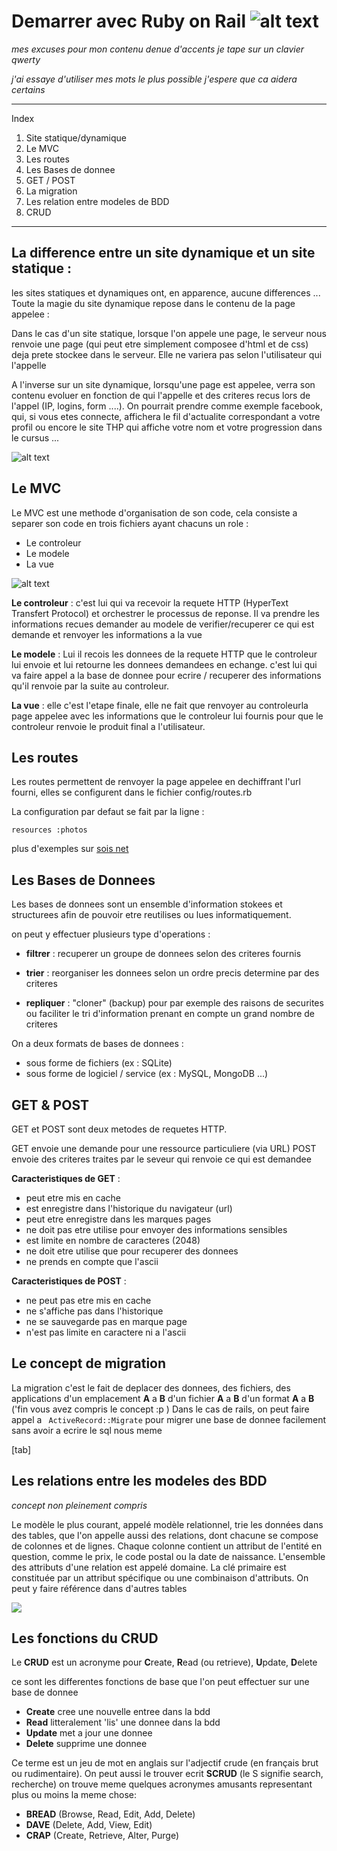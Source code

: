 # Demarrer avec Ruby on Rail ![alt text](https://camo.githubusercontent.com/fe28cc8bfdfb725e588eff149961eb3dfe4101fc/68747470733a2f2f75706c6f61642e77696b696d656469612e6f72672f77696b6970656469612f636f6d6d6f6e732f7468756d622f362f36322f527562795f4f6e5f5261696c735f4c6f676f2e7376672f32303070782d527562795f4f6e5f5261696c735f4c6f676f2e7376672e706e67)
<p><em>mes excuses pour mon contenu denue d'accents je tape sur un clavier qwerty</em></p>
<p><em>j'ai essaye d'utiliser mes mots le plus possible j'espere que ca aidera certains</em></p>

<hr>
 
Index
<ol>
	<li>Site statique/dynamique</li>
	<li>Le MVC</li>
	<li>Les routes</li>
	<li>Les Bases de donnee</li>
	<li>GET / POST</li>
	<li>La migration</li>
	<li>Les relation entre modeles de BDD</li>
	<li>CRUD</li>
</ol>

<hr>

La difference entre un site dynamique et un site statique :
----------------------------------------------------------

les sites statiques et dynamiques ont, en apparence, aucune differences ...
Toute la magie du site dynamique repose dans le contenu de la page appelee :

Dans le cas d'un site statique, lorsque l'on appele une page, le serveur nous renvoie une page (qui peut etre simplement composee d'html et de css) deja prete stockee dans le serveur. Elle ne variera pas selon l'utilisateur qui l'appelle

A l'inverse sur un site dynamique, lorsqu'une page est appelee, verra son contenu evoluer en fonction de qui l'appelle et des criteres recus lors de l'appel (IP, logins, form ....).
On pourrait prendre comme exemple facebook, qui, si vous etes connecte, affichera le fil d'actualite correspondant a votre profil ou encore le site THP qui affiche votre nom et votre progression dans le cursus ...

![alt text](https://svennd.be/wp-content/uploads/2015/07/25436088-1.png)



Le MVC
-------

Le MVC est une methode d'organisation de son code, cela consiste a separer son code en trois fichiers ayant chacuns un role :

 - Le controleur
 - Le modele
 - La vue

 ![alt text](http://www.script-tutorials.com/demos/497/MVC.png)

__Le controleur__ : c'est lui qui va recevoir la requete HTTP (HyperText Transfert Protocol) et orchestrer le processus de reponse. Il va prendre les informations recues demander au modele de verifier/recuperer ce qui est demande et renvoyer les informations a la vue

__Le modele__ : Lui il recois les donnees de la requete HTTP que le controleur lui envoie et lui retourne les donnees demandees en echange. c'est lui qui va faire appel a la base de donnee pour ecrire / recuperer des informations qu'il renvoie par la suite au controleur.

__La vue__ : elle c'est l'etape finale, elle ne fait que renvoyer au controleurla page appelee avec les informations que le controleur lui fournis pour que le controleur renvoie le produit final a l'utilisateur.


Les routes
----------

Les routes permettent de renvoyer la page appelee en dechiffrant l'url fourni, elles se configurent dans le fichier config/routes.rb 

La configuration par defaut se fait par la ligne :


	resources :photos

plus d'exemples sur [sois net](https://www.sois-net.fr/routes-ruby-on-rails/)



Les Bases de Donnees
--------------------

Les bases de donnees sont un ensemble d'information stokees et structurees afin de pouvoir etre reutilises ou lues informatiquement.

on peut y effectuer plusieurs type d'operations :

- __filtrer__ : recuperer un groupe de donnees selon des criteres fournis 

- __trier__ : reorganiser les donnees selon un ordre precis determine par des criteres

- __repliquer__ : "cloner" (backup) pour par exemple des raisons de securites ou faciliter le tri d'information prenant en compte un grand nombre de criteres

On a deux formats de bases de donnees : 
 - sous forme de fichiers (ex : SQLite)
 - sous forme de logiciel / service (ex : MySQL, MongoDB ...)

GET & POST
----------

GET et POST sont deux metodes de requetes HTTP.

GET envoie une demande pour une ressource particuliere (via URL)
POST envoie des criteres traites par le seveur qui renvoie ce qui est demandee

__Caracteristiques de GET__ :

- peut etre mis en cache
- est enregistre dans l'historique du navigateur (url)
- peut etre enregistre dans les marques pages
- ne doit pas etre utilise pour envoyer des informations sensibles
- est limite en nombre de caracteres (2048)
- ne doit etre utilise que pour recuperer des donnees
- ne prends en compte que l'ascii

__Caracteristiques de POST__ :

- ne peut pas etre mis en cache
- ne s'affiche pas dans l'historique
- ne se sauvegarde pas en marque page
- n'est pas limite en caractere ni a l'ascii

Le concept de migration
-----------------------

La migration c'est le fait de deplacer des donnees, des fichiers, des applications d'un emplacement __A__ a __B__ d'un fichier __A__ a __B__ d'un format __A__ a __B__ ('fin vous avez compris le concept :p )
Dans le cas de rails, on peut faire appel a ``` ActiveRecord::Migrate```
pour migrer une base de donnee facilement sans avoir a ecrire le sql nous meme 

[tab]

Les relations entre les modeles des BDD
---------------------------------------

*concept non pleinement compris*

Le modèle le plus courant, appelé modèle relationnel, trie les données dans des tables, que l'on appelle aussi des relations, dont chacune se compose de colonnes et de lignes. Chaque colonne contient un attribut de l'entité en question, comme le prix, le code postal ou la date de naissance. L'ensemble des attributs d'une relation est appelé domaine. La clé primaire est constituée par un attribut spécifique ou une combinaison d'attributs. On peut y faire référence dans d'autres tables

<img align= center src = "https://www.lucidchart.com/pages/fr/quest-ce-quun-mod%C3%A8le-de-base-de-donn%C3%A9es" />


Les fonctions du CRUD
---------------------

<p>Le <strong>CRUD</strong> est un acronyme pour <strong>C</strong>reate, <strong>R</strong>ead (ou retrieve), <strong>U</strong>pdate, <strong>D</strong>elete </p>

ce sont les differentes fonctions de base que l'on peut effectuer sur une base de donnee 

- __Create__ cree une nouvelle entree dans la bdd
- __Read__ litteralement 'lis' une donnee dans la bdd
- __Update__ met a jour une donnee 
- __Delete__ supprime une donnee

Ce terme est un jeu de mot en anglais sur l'adjectif crude (en français brut ou rudimentaire).
On peut aussi le trouver ecrit __SCRUD__ (le S signifie search, recherche)
on trouve meme quelques acronymes amusants representant plus ou moins la meme chose:

- __BREAD__ (Browse, Read, Edit, Add, Delete)
- __DAVE__ (Delete, Add, View, Edit)
- __CRAP__ (Create, Retrieve, Alter, Purge)